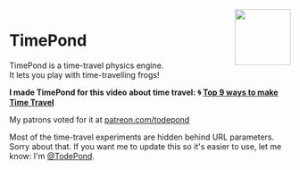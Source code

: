<img align="right" height="100" src="http://todepond.com/IMG/TimePondLegend@0.5x.png">

# TimePond
TimePond is a time-travel physics engine.<br>
It lets you play with time-travelling frogs!

**I made TimePond for this video about time travel: 🌀 [Top 9 ways to make Time Travel](https://youtu.be/Z24NKn6rQRY)**

My patrons voted for it at [patreon.com/todepond](https://patreon.com/todepond)

Most of the time-travel experiments are hidden behind URL parameters. Sorry about that. If you want me to update this so it's easier to use, let me know: I'm [@TodePond](https://twitter.com/todepond).
